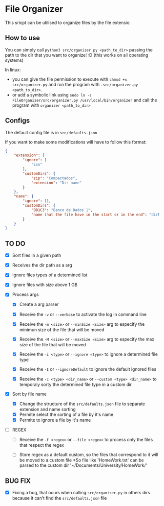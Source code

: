 # File Organizer

This sricpt can be utilised to organize files by the file extensio.

## How to use

You can simply call `python3 src/organizer.py <path_to_dir>` passing the path to the dir that you want to organize! :D (this works on all operating systems)

In linux:
 - you can give the file permission to execute with `chmod +x src/organizer.py` and run the program with `.src/organizer.py <path_to_dir>`.
 - or add a symbolic link using `sudo ln -s FileOrganizer/src/organizer.py /usr/local/bin/organizer` and call the program with `organizer <path_to_dir>`

## Configs
The default config file is in `src/defaults.json`

If you want to make some modifications will have to follow this format: 
```json
{
    "extension": {
    	"ignore": [
            "iso"
        ],
        "customDirs": {
            "zip": "Compactados",
            "extension": "Dir name"
    	}
    },
    "name": {
        "ignore": [],
        "customDirs": {
            "BD1C3": "Banco de Dados 1",
            "name that the file have in the start or in the end": "dirName"
        }
    }
}


```

## TO DO
- [X] Sort files in a given path

- [X] Receives the dir path as a arg

- [X] Ignore files types of a determined list

- [X] Ignore files with size above 1 GB

- [X] Process args 
  - [X] Create a arg parser

  - [X] Receive the `-v` or `--verbose` to activate the log in command line

  - [X] Receive the `-m <size>` or `--minSize <size>` arg to especify the minimun size of the file that will be moved

  - [X] Receive the `-M <size>` or `--maxSize <size>` arg to especify the max size of the file that will be moved 

  - [X] Receive the `-i <type>` or `--ignore <type>` to ignore a determined file type

  - [X] Receive the `-I` or `--ignoreDefault` to ignore the default ignored files

  - [X] Receive the `-c <type> <dir_name>` or `--custom <type> <dir_name>` to temporaly sorty the determined file type in a custom dir

- [X] Sort by file name
  - [X] Change the structure of the `src/defaults.json` file to separate extension and name sorting
  - [X] Permite select the sorting of a file by it's name
  - [X] Permite to ignore a file by it's name

- [ ] REGEX
  - [ ] Receive the `-f <regex>` or `--file <regex>` to process only the files that respect the regex 
  
  - [ ] Store regex as a default custom, so the files that correspond to it will be moved to a custom file
    *So file like 'HomeWork.txt' can be parsed to the custom dir '~/Documents/University/HomeWork/'

## BUG FIX
- [X] Fixing a bug, that ocurs when calling `src/organizer.py` in others dirs because it can't find the `src/defaults.json` file
